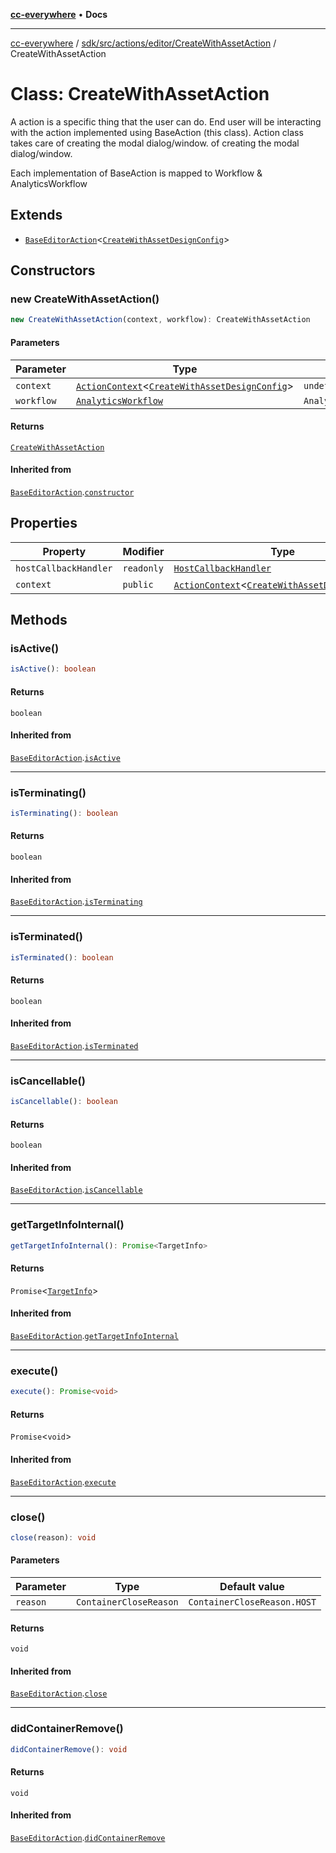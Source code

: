 [**cc-everywhere**](../../../../../../index.md) • **Docs**

***

[cc-everywhere](../../../../../../index.md) / [sdk/src/actions/editor/CreateWithAssetAction](../index.md) / CreateWithAssetAction

# Class: CreateWithAssetAction

A action is a specific thing that the user can do. End user will be interacting
with the action implemented using BaseAction (this class). Action class takes care
of creating the modal dialog/window.
of creating the modal dialog/window.

Each implementation of BaseAction is mapped to Workflow & AnalyticsWorkflow

## Extends

- [`BaseEditorAction`](../../BaseEditorAction/classes/BaseEditorAction.md)\<[`CreateWithAssetDesignConfig`](../../../../../../shared/src/types/editor/DesignConfig.types/interfaces/CreateWithAssetDesignConfig.md)\>

## Constructors

### new CreateWithAssetAction()

```ts
new CreateWithAssetAction(context, workflow): CreateWithAssetAction
```

#### Parameters

| Parameter | Type | Default value |
| ------ | ------ | ------ |
| `context` | [`ActionContext`](../../../ActionContext/interfaces/ActionContext.md)\<[`CreateWithAssetDesignConfig`](../../../../../../shared/src/types/editor/DesignConfig.types/interfaces/CreateWithAssetDesignConfig.md)\> | `undefined` |
| `workflow` | [`AnalyticsWorkflow`](../../../../analytics/AnalyticsManager.types/enumerations/AnalyticsWorkflow.md) | `AnalyticsWorkflow.CREATE_DESIGN` |

#### Returns

[`CreateWithAssetAction`](CreateWithAssetAction.md)

#### Inherited from

[`BaseEditorAction`](../../BaseEditorAction/classes/BaseEditorAction.md).[`constructor`](../../BaseEditorAction/classes/BaseEditorAction.md#constructors)

## Properties

| Property | Modifier | Type | Inherited from |
| ------ | ------ | ------ | ------ |
| `hostCallbackHandler` | `readonly` | [`HostCallbackHandler`](../../../../host/HostCallbackHandler/classes/HostCallbackHandler.md) | [`BaseEditorAction`](../../BaseEditorAction/classes/BaseEditorAction.md).`hostCallbackHandler` |
| `context` | `public` | [`ActionContext`](../../../ActionContext/interfaces/ActionContext.md)\<[`CreateWithAssetDesignConfig`](../../../../../../shared/src/types/editor/DesignConfig.types/interfaces/CreateWithAssetDesignConfig.md)\> | [`BaseEditorAction`](../../BaseEditorAction/classes/BaseEditorAction.md).`context` |

## Methods

### isActive()

```ts
isActive(): boolean
```

#### Returns

`boolean`

#### Inherited from

[`BaseEditorAction`](../../BaseEditorAction/classes/BaseEditorAction.md).[`isActive`](../../BaseEditorAction/classes/BaseEditorAction.md#isactive)

***

### isTerminating()

```ts
isTerminating(): boolean
```

#### Returns

`boolean`

#### Inherited from

[`BaseEditorAction`](../../BaseEditorAction/classes/BaseEditorAction.md).[`isTerminating`](../../BaseEditorAction/classes/BaseEditorAction.md#isterminating)

***

### isTerminated()

```ts
isTerminated(): boolean
```

#### Returns

`boolean`

#### Inherited from

[`BaseEditorAction`](../../BaseEditorAction/classes/BaseEditorAction.md).[`isTerminated`](../../BaseEditorAction/classes/BaseEditorAction.md#isterminated)

***

### isCancellable()

```ts
isCancellable(): boolean
```

#### Returns

`boolean`

#### Inherited from

[`BaseEditorAction`](../../BaseEditorAction/classes/BaseEditorAction.md).[`isCancellable`](../../BaseEditorAction/classes/BaseEditorAction.md#iscancellable)

***

### getTargetInfoInternal()

```ts
getTargetInfoInternal(): Promise<TargetInfo>
```

#### Returns

`Promise`\<[`TargetInfo`](../../../../../../shared/src/types/TargetInfo.types/interfaces/TargetInfo.md)\>

#### Inherited from

[`BaseEditorAction`](../../BaseEditorAction/classes/BaseEditorAction.md).[`getTargetInfoInternal`](../../BaseEditorAction/classes/BaseEditorAction.md#gettargetinfointernal)

***

### execute()

```ts
execute(): Promise<void>
```

#### Returns

`Promise`\<`void`\>

#### Inherited from

[`BaseEditorAction`](../../BaseEditorAction/classes/BaseEditorAction.md).[`execute`](../../BaseEditorAction/classes/BaseEditorAction.md#execute)

***

### close()

```ts
close(reason): void
```

#### Parameters

| Parameter | Type | Default value |
| ------ | ------ | ------ |
| `reason` | `ContainerCloseReason` | `ContainerCloseReason.HOST` |

#### Returns

`void`

#### Inherited from

[`BaseEditorAction`](../../BaseEditorAction/classes/BaseEditorAction.md).[`close`](../../BaseEditorAction/classes/BaseEditorAction.md#close)

***

### didContainerRemove()

```ts
didContainerRemove(): void
```

#### Returns

`void`

#### Inherited from

[`BaseEditorAction`](../../BaseEditorAction/classes/BaseEditorAction.md).[`didContainerRemove`](../../BaseEditorAction/classes/BaseEditorAction.md#didcontainerremove)
